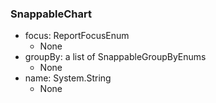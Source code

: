 ### SnappableChart
- focus: ReportFocusEnum
  - None
- groupBy: a list of SnappableGroupByEnums
  - None
- name: System.String
  - None
